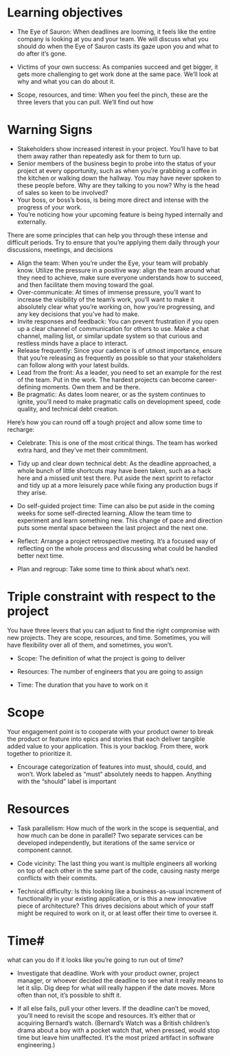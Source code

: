 # Learning objectives

-   The Eye of Sauron: When deadlines are looming, it feels like the entire company is looking at you and your team. We will discuss what you should do when the Eye of Sauron casts its gaze upon you and what to do after it’s gone.

-   Victims of your own success: As companies succeed and get bigger, it gets more challenging to get work done at the same pace. We’ll look at why and what you can do about it.

-   Scope, resources, and time: When you feel the pinch, these are the three levers that you can pull. We’ll find out how

# Warning Signs

-   Stakeholders show increased interest in your project. You’ll have to bat them away rather than repeatedly ask for them to turn up.
-   Senior members of the business begin to probe into the status of your project at every opportunity, such as when you’re grabbing a coffee in the kitchen or walking down the hallway. You may have never spoken to these people before. Why are they talking to you now? Why is the head of sales so keen to be involved?
-   Your boss, or boss’s boss, is being more direct and intense with the progress of your work.
-   You’re noticing how your upcoming feature is being hyped internally and externally.

There are some principles that can help you through these intense and difficult periods. Try to ensure that you’re applying them daily through your discussions, meetings, and decisions

-   Align the team: When you’re under the Eye, your team will probably know. Utilize the pressure in a positive way: align the team around what they need to achieve, make sure everyone understands how to succeed, and then facilitate them moving toward the goal.
-   Over-communicate: At times of immense pressure, you’ll want to increase the visibility of the team’s work, you’ll want to make it absolutely clear what you’re working on, how you’re progressing, and any key decisions that you’ve had to make.
-   Invite responses and feedback: You can prevent frustration if you open up a clear channel of communication for others to use. Make a chat channel, mailing list, or similar update system so that curious and restless minds have a place to interact.
-   Release frequently: Since your cadence is of utmost importance, ensure that you’re releasing as frequently as possible so that your stakeholders can follow along with your latest builds.
-   Lead from the front: As a leader, you need to set an example for the rest of the team. Put in the work. The hardest projects can become career-defining moments. Own them and be there.
-   Be pragmatic: As dates loom nearer, or as the system continues to ignite, you’ll need to make pragmatic calls on development speed, code quality, and technical debt creation.

Here’s how you can round off a tough project and allow some time to recharge:

-   Celebrate: This is one of the most critical things. The team has worked extra hard, and they’ve met their commitment.

-   Tidy up and clear down technical debt: As the deadline approached, a whole bunch of little shortcuts may have been taken, such as a hack here and a missed unit test there. Put aside the next sprint to refactor and tidy up at a more leisurely pace while fixing any production bugs if they arise.

-   Do self-guided project time: Time can also be put aside in the coming weeks for some self-directed learning. Allow the team time to experiment and learn something new. This change of pace and direction puts some mental space between the last project and the next one.
-   Reflect: Arrange a project retrospective meeting. It’s a focused way of reflecting on the whole process and discussing what could be handled better next time.
-   Plan and regroup: Take some time to think about what’s next.

# Triple constraint with respect to the project

You have three levers that you can adjust to find the right compromise with new projects. They are scope, resources, and time. Sometimes, you will have flexibility over all of them, and sometimes, you won’t.

-   Scope: The definition of what the project is going to deliver

-   Resources: The number of engineers that you are going to assign

-   Time: The duration that you have to work on it

# Scope

Your engagement point is to cooperate with your product owner to break the product or feature into epics and stories that each deliver tangible added value to your application. This is your backlog. From there, work together to prioritize it.

-   Encourage categorization of features into must, should, could, and won’t. Work labeled as “must” absolutely needs to happen. Anything with the “should” label is important

# Resources

-   Task parallelism: How much of the work in the scope is sequential, and how much can be done in parallel? Two separate services can be developed independently, but iterations of the same service or component cannot.

-   Code vicinity: The last thing you want is multiple engineers all working on top of each other in the same part of the code, causing nasty merge conflicts with their commits.

-   Technical difficulty: Is this looking like a business-as-usual increment of functionality in your existing application, or is this a new innovative piece of architecture? This drives decisions about which of your staff might be required to work on it, or at least offer their time to oversee it.

# Time#

what can you do if it looks like you’re going to run out of time?

-   Investigate that deadline. Work with your product owner, project manager, or whoever decided the deadline to see what it really means to let it slip. Dig deep for what will really happen if the date moves. More often than not, it’s possible to shift it.

-   If all else fails, pull your other levers. If the deadline can’t be moved, you’ll need to revisit the scope and resources. It’s either that or acquiring Bernard’s watch. (Bernard’s Watch was a British children’s drama about a boy with a pocket watch that, when pressed, would stop time but leave him unaffected. It’s the most prized artifact in software engineering.)
